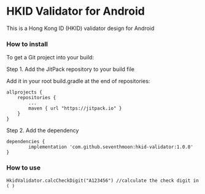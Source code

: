# HKID Validator for Android

This is a Hong Kong ID (HKID) validator design for Android

### How to install

To get a Git project into your build:

Step 1. Add the JitPack repository to your build file

Add it in your root build.gradle at the end of repositories:

	allprojects {
		repositories {
			...
			maven { url "https://jitpack.io" }
		}
	}

Step 2. Add the dependency

	dependencies {
	        implementation 'com.github.seventhmoon:hkid-validator:1.0.0'
	}
	     
### How to use

    HkidValidator.calcCheckDigit("A123456") //calculate the check digit in ( )
